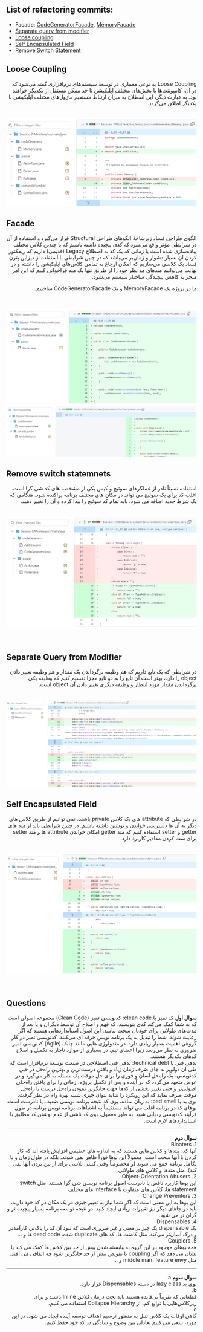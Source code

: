 ## List of refactoring commits:
- Facade: [CodeGeneratorFacade](https://github.com/Mobinapournemat/Software_Eng_Lab/commit/ab65fd3aad780c90f0270bf75bc9fc163e8ddfa7), [MemoryFacade](https://github.com/Mobinapournemat/Software_Eng_Lab/commit/7c464d26c84b95ed322009f33330d229705f4aa2)
- [Separate query from modifier](https://github.com/Mobinapournemat/Software_Eng_Lab/commit/8a5d62f067a35d28a1ab5564773e159c4d3b909a)
- [Loose coupling](https://github.com/Mobinapournemat/Software_Eng_Lab/commit/aa55fffc1bedf087c2e786804920a847bdd4bb5d)
- [Self Encapsulated Field](https://github.com/Mobinapournemat/Software_Eng_Lab/commit/f1b1552501c71eed6b3f739d48c5922c71b129ae)
- [Remove Switch Statement](https://github.com/Mobinapournemat/Software_Eng_Lab/commit/234ec09804cad2b2b6c0ac4f54cbe9a1f272e717)
## Loose Coupling
<div dir="rtl">
Loose Coupling به نوعی معماری در توسعهٔ سیستم‌های نرم‌افزاری گفته می‌شود که در آن، کامپوننت‌ها یا بخش‌های مختلف اپلیکیشن تا حد ممکن مستقل از یکدیگر خواهند بود. به عبارت دیگر، این اصطلاح به میزان ارتباط مستقیم ماژول‌های مختلف اپلیکیشن با یکدیگر اطلاق می‌گردد.
</div>
<br/>

![](screesshots/looseCoupling.png)
<br/>
## Facade
<div dir="rtl">
الگوی طراحی فِساد زیرشاخۀ الگوهای طراحی Structural قرار می‌گیرد و استفاده از آن در شرایطی مؤثر واقع می‌شود که کدی پیچیده داشته باشیم که با چندین کلاس مختلف پیاده‌سازی شده است یا زمانی که یک کد به اصطلاح Legacy (قدیمی) داریم که ریفکتور کردن آن بسیار دشوار و زمان‌بر می‌باشد که در چنین شرایطی با استفاده از دیزاین پترن فِساد یک کلاسی می‌سازیم که امکان ارجاع به تمامی کلاس‌های اپلیکیشن را داشته و در نهایت می‌توانیم متدهای مد نظر خود را از طریق تنها یک متد فراخوانی کنیم که این امر منجر به کاهش پیچیدگی ساختار سیستم می‌شود. 
  
  ما در پروژه یک MemoryFacade و یک CodeGeneratorFacade ساختیم. 
</div>
<br/>

![](screesshots/Facade.png)
![](screesshots/memfacade.png)
<br/>
## Remove switch statemnets
<div dir="rtl">
  استفاده نسبتاً نادر از عملگرهای سوئیچ و کیس یکی از مشخصه های کد شی گرا است. اغلب کد برای یک سوئیچ می تواند در مکان های مختلف برنامه پراکنده شود. هنگامی که یک شرط جدید اضافه می شود، باید تمام کد سوئیچ را پیدا کرده و آن را تغییر دهید.
</div>  
<br/>

![](screesshots/remove_switchcase.png)

<br/>

## Separate Query from Modifier
<div dir="rtl">
در شرایطی که یک تابع داریم که هم وظیفه برگرداندن یک مقدار و هم وظیفه تغییر دادن object  را دارد، بهتر است آن تابع را به دو تابع مجزا تقسیم کنیم که وظیفه یکی برگرداندن مقدار مورد انتظار و وظیفه دیگری تغییر دادن آن object است. 
</div>
<br/>

![](screesshots/sparateQuery.png)
<br/>

## Self Encapsulated Field
<div dir="rtl">
در شرایطی که attribute های یک کلاس private باشند، نمی توانیم از طریق کلاس های دیگر به آن ها دسترسی خواندن و نوشتن داشته باشیم. در چنین شرایطی باید از متد های getter و setter استفاده کنیم که متد getter امکان خواندن attribute ها و متد setter برای ست کردن مقادیر کاربرد دارد. 
</div>
<br/>

![](screesshots/encapsulation.png)

<br/>

## Questions
<div dir="rtl">
<b> سوال اول</b>
کد تمیز یا clean code: کدنویسی تمیز (Clean Code) مجموعه اصولی است که به شما کمک می‌کند کدی بنویسید، که فهم و اصلاح آن توسط دیگران و یا بعد از مدت‌های طولانی برای خودتان سخت نباشد. این اصول استانداردهایی هستند که اگر رعایت شوند، شما را تبدیل به یک برنامه نویس حرفه ای می‌کنند. کدنویسی تمیز در کار گروهی اهمیت بسیار زیادی دارد. در متدولوژی هایی مانند چابک (Agile) کدنویسی تمیز ضروری به نظر می‌رسد زیرا اعضای تیم، در بسیاری از موارد ناچار به تکمیل و اصلاح کدهای یکدیگر هستند.
<br/>
 بدهی فنی یا technical debt: بدهی فنی اصطلاحی در صنعت توسعهٔ نرم‌افزار است که طی آن دولوپر به جای صَرف زمان زیاد و یافتن درست‌ترین و بهترین راه‌حل در حین کدنویسی، یک راه‌حل آسان و فوری را برای حل موقت یک مسئله به کار می‌گیرد و در عوض متعهد می‌گردد که در آینده و پس از تکمیل پروژه، زمانی را برای یافتن راه‌حلی اصولی‌تر و حتی تغییر بخشی از کد‌ها جهت جایگزین نمودن راه‌حل درست با راه‌حل موقت صرف نماید که این رویکرد را شاید بتوان چیزی شبیه بهره‌ٔ وام در نظر گرفت. 
<br/>
بوی بد یا bad smell: به زبان ساده، بوی کد نتیجه برنامه نویسی ضعیف یا نادرست است. بوهای کد در برنامه اغلب می تواند مستقیماً به اشتباهات برنامه نویس برنامه در طول فرآیند کدنویسی ردیابی شود. به طور معمول، بوی کد ناشی از عدم نوشتن کد مطابق با استانداردهای لازم است.  
<hr>
<b> سوال دوم</b>
<br/>
1. Bloaters
<br/>
آنها کد، متدها و کلاس هایی هستند که به اندازه های عظیمی افزایش یافته اند که کار کردن با آنها سخت است. معمولاً این بوها فوراً ظاهر نمی شوند، بلکه در طول زمان و با تکامل برنامه جمع می شوند (و مخصوصاً وقتی کسی تلاشی برای از بین بردن آنها نمی کند). مثل متدها و کلاس های طولانی
<br/>
2. Object-Orientation Abusers
<br/>
  این بوها کاربرد ناقص یا نادرست اصول برنامه نویسی شی گرا هستند. مثل switch statement ها، کلاس های متفاوت با interface های مختلف
<br/>
3. Change Preventers
<br/>
 این بوها به این معنی است که اگر شما نیاز به تغییر چیزی در یک مکان در کد خود دارید، باید در جاهای دیگر نیز تغییرات زیادی ایجاد کنید. در نتیجه توسعه برنامه بسیار پیچیده تر و گران تر می شود.
<br/>
4. Dispensables
<br/>
یک dispensable یک چیز بی‌معنی و غیر ضروری است که نبود آن کد را پاک‌تر، کارآمدتر و درک آسان‌تر می‌کند. مثل کامنت ها، کد های duplicate شده، dead code ها و ...
<br/>
5. Couplers
<br/>
همه بوهای موجود در این گروه به وابسته شدن بیش از حد بین کلاس ها کمک می کند یا نشان می دهد که اگر coupling با تفویض بیش از حد جایگزین شود چه اتفاقی می افتد. مثل middle man، feature envy و ...
<hr>
<b> سوال سوم</b>
a.
<br/>
بوی بد lazy class در دسته Dispensables قرار دارد.
<br/>
b.
<br/>
 قطعاتی که تقریباً بی‌فایده هستند باید تحت درمان کلاس Inline باشند و برای زیرکلاس‌هایی با توابع کم، از Collapse Hierarchy استفاده می کنیم.
<br/>
c.
<br/>
گاهی اوقات یک کلاس تنبل به منظور ترسیم اهداف توسعه آینده ایجاد می شود، در این مورد، سعی می کنیم تعادلی بین وضوح و سادگی در کد خود حفظ کنیم.
  
</div>
